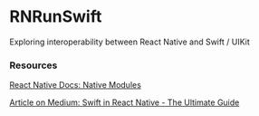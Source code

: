 # RNRunSwift
Exploring interoperability between React Native and Swift / UIKit

### Resources
[React Native Docs: Native Modules](https://facebook.github.io/react-native/docs/native-modules-ios#content)

[Article on Medium: Swift in React Native - The Ultimate Guide](https://teabreak.e-spres-oh.com/swift-in-react-native-the-ultimate-guide-part-1-modules-9bb8d054db03)